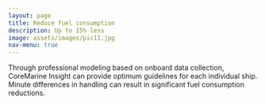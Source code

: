 ```yaml
---
layout: page
title: Reduce fuel consumption
description: Up to 15% less
image: assets/images/pic11.jpg
nav-menu: true
---
```


Through professional modeling based on onboard data collection, CoreMarine Insight can provide optimum guidelines for each individual ship. Minute differences in handling can result in significant fuel consumption reductions.
